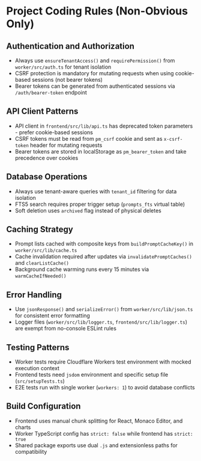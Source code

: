 # Project Coding Rules (Non-Obvious Only)

## Authentication and Authorization

- Always use `ensureTenantAccess()` and `requirePermission()` from `worker/src/auth.ts` for tenant isolation
- CSRF protection is mandatory for mutating requests when using cookie-based sessions (not bearer tokens)
- Bearer tokens can be generated from authenticated sessions via `/auth/bearer-token` endpoint

## API Client Patterns

- API client in `frontend/src/lib/api.ts` has deprecated token parameters - prefer cookie-based sessions
- CSRF tokens must be read from `pm_csrf` cookie and sent as `x-csrf-token` header for mutating requests
- Bearer tokens are stored in localStorage as `pm_bearer_token` and take precedence over cookies

## Database Operations

- Always use tenant-aware queries with `tenant_id` filtering for data isolation
- FTS5 search requires proper trigger setup (`prompts_fts` virtual table)
- Soft deletion uses `archived` flag instead of physical deletes

## Caching Strategy

- Prompt lists cached with composite keys from `buildPromptCacheKey()` in `worker/src/lib/cache.ts`
- Cache invalidation required after updates via `invalidatePromptCaches()` and `clearListCache()`
- Background cache warming runs every 15 minutes via `warmCacheIfNeeded()`

## Error Handling

- Use `jsonResponse()` and `serializeError()` from `worker/src/lib/json.ts` for consistent error formatting
- Logger files (`worker/src/lib/logger.ts`, `frontend/src/lib/logger.ts`) are exempt from no-console ESLint rules

## Testing Patterns

- Worker tests require Cloudflare Workers test environment with mocked execution context
- Frontend tests need `jsdom` environment and specific setup file (`src/setupTests.ts`)
- E2E tests run with single worker (`workers: 1`) to avoid database conflicts

## Build Configuration

- Frontend uses manual chunk splitting for React, Monaco Editor, and charts
- Worker TypeScript config has `strict: false` while frontend has `strict: true`
- Shared package exports use dual `.js` and extensionless paths for compatibility
